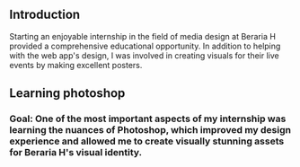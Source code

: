 ## Introduction
Starting an enjoyable internship in the field of media design at Beraria H provided a comprehensive educational opportunity. In addition to helping with the web app's design, I was involved in creating visuals for their live events by making excellent posters.

## Learning photoshop
### **Goal: One of the most important aspects of my internship was learning the nuances of Photoshop, which improved my design experience and allowed me to create visually stunning assets for Beraria H's visual identity.**


 
